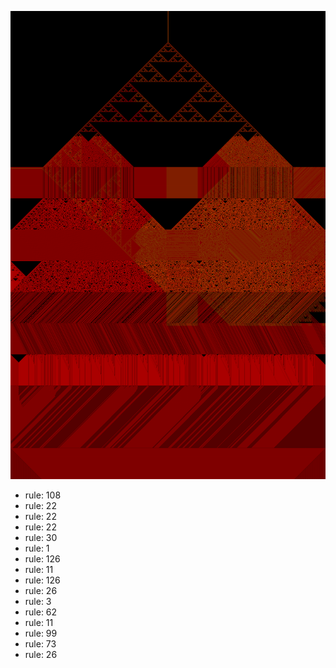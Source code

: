 ![photo](./output.png) 
 * rule: 108
* rule: 22
* rule: 22
* rule: 22
* rule: 30
* rule: 1
* rule: 126
* rule: 11
* rule: 126
* rule: 26
* rule: 3
* rule: 62
* rule: 11
* rule: 99
* rule: 73
* rule: 26
